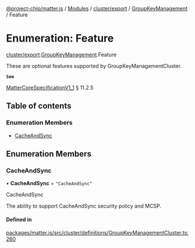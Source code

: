 [@project-chip/matter.js](../README.md) / [Modules](../modules.md) / [cluster/export](../modules/cluster_export.md) / [GroupKeyManagement](../modules/cluster_export.GroupKeyManagement.md) / Feature

# Enumeration: Feature

[cluster/export](../modules/cluster_export.md).[GroupKeyManagement](../modules/cluster_export.GroupKeyManagement.md).Feature

These are optional features supported by GroupKeyManagementCluster.

**`See`**

[MatterCoreSpecificationV1_1](../interfaces/spec_export.MatterCoreSpecificationV1_1.md) § 11.2.5

## Table of contents

### Enumeration Members

- [CacheAndSync](cluster_export.GroupKeyManagement.Feature.md#cacheandsync)

## Enumeration Members

### CacheAndSync

• **CacheAndSync** = ``"CacheAndSync"``

CacheAndSync

The ability to support CacheAndSync security policy and MCSP.

#### Defined in

[packages/matter.js/src/cluster/definitions/GroupKeyManagementCluster.ts:260](https://github.com/project-chip/matter.js/blob/b7330d72/packages/matter.js/src/cluster/definitions/GroupKeyManagementCluster.ts#L260)
